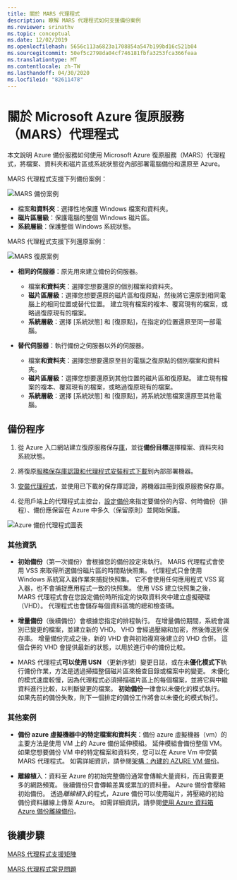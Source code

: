 ```yaml
---
title: 關於 MARS 代理程式
description: 瞭解 MARS 代理程式如何支援備份案例
ms.reviewer: srinathv
ms.topic: conceptual
ms.date: 12/02/2019
ms.openlocfilehash: 5656c113a6823a1708854a547b199bd16c521b04
ms.sourcegitcommit: 50ef5c2798da04cf746181fbfa3253fca366feaa
ms.translationtype: MT
ms.contentlocale: zh-TW
ms.lasthandoff: 04/30/2020
ms.locfileid: "82611478"
---
```

# <a name="about-the-microsoft-azure-recovery-services-mars-agent"></a>關於 Microsoft Azure 復原服務（MARS）代理程式

本文說明 Azure 備份服務如何使用 Microsoft Azure 復原服務（MARS）代理程式，將檔案、資料夾和磁片區或系統狀態從內部部署電腦備份和還原至 Azure。

MARS 代理程式支援下列備份案例：

![MARS 備份案例](./media/backup-try-azure-backup-in-10-mins/backup-scenarios.png)

- 檔案**和資料夾**：選擇性地保護 Windows 檔案和資料夾。
- **磁片區層級**：保護電腦的整個 Windows 磁片區。
- **系統層級**：保護整個 Windows 系統狀態。

MARS 代理程式支援下列還原案例：

![MARS 復原案例](./media/backup-try-azure-backup-in-10-mins/restore-scenarios.png)

- **相同的伺服器**：原先用來建立備份的伺服器。
  - 檔案**和資料夾**：選擇您想要還原的個別檔案和資料夾。
  - **磁片區層級**：選擇您想要還原的磁片區和復原點，然後將它還原到相同電腦上的相同位置或替代位置。  建立現有檔案的複本、覆寫現有的檔案，或略過復原現有的檔案。
  - **系統層級**：選擇 [系統狀態] 和 [復原點]，在指定的位置還原至同一部電腦。

- **替代伺服器**：執行備份之伺服器以外的伺服器。
  - 檔案**和資料夾**：選擇您想要還原至目的電腦之復原點的個別檔案和資料夾。
  - **磁片區層級**：選擇您想要還原到其他位置的磁片區和復原點。 建立現有檔案的複本、覆寫現有的檔案，或略過復原現有的檔案。
  - **系統層級**：選擇 [系統狀態] 和 [復原點]，將系統狀態檔案還原至其他電腦。

## <a name="backup-process"></a>備份程序

1. 從 Azure 入口網站建立復原服務保存[庫](install-mars-agent.md#create-a-recovery-services-vault)，並從**備份目標**選擇檔案、資料夾和系統狀態。
2. 將復原[服務保存庫認證和代理程式安裝程式下載](https://docs.microsoft.com/azure/backup/install-mars-agent#download-the-mars-agent)到內部部署機器。

3. [安裝代理程式](https://docs.microsoft.com/azure/backup/install-mars-agent#install-and-register-the-agent)，並使用已下載的保存庫認證，將機器註冊到復原服務保存庫。
4. 從用戶端上的代理程式主控台，[設定備份](https://docs.microsoft.com/azure/backup/backup-windows-with-mars-agent#create-a-backup-policy)來指定要備份的內容、何時備份（排程）、備份應保留在 Azure 中多久（保留原則）並開始保護。

![Azure 備份代理程式圖表](./media/backup-try-azure-backup-in-10-mins/backup-process.png)

### <a name="additional-information"></a>其他資訊

- **初始備份**（第一次備份）會根據您的備份設定來執行。  MARS 代理程式會使用 VSS 來取得所選備份磁片區的時間點快照集。 代理程式只會使用 Windows 系統寫入器作業來捕捉快照集。 它不會使用任何應用程式 VSS 寫入器，也不會捕捉應用程式一致的快照集。 使用 VSS 建立快照集之後，MARS 代理程式會在您設定備份時所指定的快取資料夾中建立虛擬硬碟（VHD）。 代理程式也會儲存每個資料區塊的總和檢查碼。

- **增量備份**（後續備份）會根據您指定的排程執行。 在增量備份期間，系統會識別已變更的檔案，並建立新的 VHD。 VHD 會經過壓縮和加密，然後傳送到保存庫。 增量備份完成之後，新的 VHD 會與初始複寫後建立的 VHD 合併。 這個合併的 VHD 會提供最新的狀態，以用於進行中的備份比較。

- MARS 代理程式**可以使用 USN** （更新序號）變更日誌，或在未**優化模式下**執行備份作業，方法是透過掃描整個磁片區來檢查目錄或檔案中的變更。 未優化的模式速度較慢，因為代理程式必須掃描磁片區上的每個檔案，並將它與中繼資料進行比較，以判斷變更的檔案。  **初始備份**一律會以未優化的模式執行。 如果先前的備份失敗，則下一個排定的備份工作將會以未優化的模式執行。

### <a name="additional-scenarios"></a>其他案例

- **備份 azure 虛擬機器中的特定檔案和資料夾**：備份 azure 虛擬機器（vm）的主要方法是使用 VM 上的 Azure 備份延伸模組。 延伸模組會備份整個 VM。 如果您想要備份 VM 中的特定檔案和資料夾，您可以在 Azure Vm 中安裝 MARS 代理程式。 如需詳細資訊，請參閱[架構：內建的 AZURE VM 備份](https://docs.microsoft.com/azure/backup/backup-architecture#architecture-built-in-azure-vm-backup)。

- **離線植**入：資料至 Azure 的初始完整備份通常會傳輸大量資料，而且需要更多的網路頻寬。 後續備份只會傳輸差異或累加的資料量。 Azure 備份會壓縮初始備份。 透過*離線植*入的程式，Azure 備份可以使用磁片，將壓縮的初始備份資料離線上傳至 Azure。 如需詳細資訊，請參閱[使用 Azure 資料箱 Azure 備份離線備份](offline-backup-azure-data-box.md)。

## <a name="next-steps"></a>後續步驟

[MARS 代理程式支援矩陣](https://docs.microsoft.com/azure/backup/backup-support-matrix-mars-agent)

[MARS 代理程式常見問題](https://docs.microsoft.com/azure/backup/backup-azure-file-folder-backup-faq)
